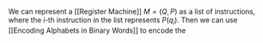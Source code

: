 We can represent a [[Register Machine]] $M=(Q,P)$ as a list of instructions, where the $i$-th instruction in the list represents $P(q_{i})$. 
Then we can use [[Encoding Alphabets in Binary Words]] to encode the 